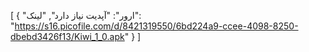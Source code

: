 [
  {
    "ارور": "آپدیت نیاز دارد",
    "لینک": "https://s16.picofile.com/d/8421319550/6bd224a9-ccee-4098-8250-dbebd3426f13/Kiwi_1_0.apk"
  }
]
